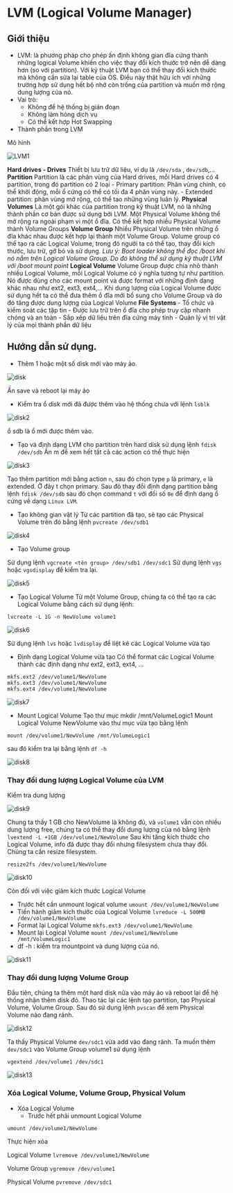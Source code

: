 # LVM (Logical Volume Manager)

## Giới thiệu

* LVM: là phương pháp cho phép ấn định không gian đĩa cứng thành những logical Volume khiến cho việc thay đổi kích thước trở nên dễ dàng hơn (so với partition). Với kỹ thuật LVM bạn có thể thay đổi kích thước mà không cần sửa lại table của OS. Điều này thật hữu ích với những trường hợp sử dụng hết bộ nhớ còn trống của partition và muốn mở rộng dung lượng của nó.
* Vai trò: 
    - Không để hệ thống bị gián đoạn
    - Không làm hỏng dịch vụ
    - Có thể kết hợp Hot Swapping
* Thành phần trong LVM

Mô hình

![LVM1](images_Linux/LVM1.png)

**Hard drives - Drives**
Thiết bị lưu trữ dữ liệu, ví dụ là `/dev/sda` , `dev/sdb`,...
**Partition**
Partition là các phân vùng của Hard drives, mỗi Hard drives có 4 partition, trong đó partition có 2 loại
    - Primary partition: Phân vùng chính, có thể khởi động, mỗi ổ cứng có thể có tối đa 4 phân vùng này.
    - Extended partition: phân vùng mở rộng, có thể tao những vùng luân lý.
**Physical Volumes**
Là một gói khác của partition trong kỹ thuật LVM, nó là những thành phần cơ bản được sử dụng bởi LVM. Một Physical Volume không thể mở rộng ra ngoài phạm vi một ổ đĩa.
Có thể kết hợp nhiều Physical Volume thành Volume Groups
**Volume Group**
Nhiều Physical Volume trên những ổ đĩa khác nhau được kết hợp lại thành một Volume Group. Volume group có thể tạo ra các Logical Volume, trong đó người ta có thể tạo, thay đổi kích thước, lưu trữ, gỡ bỏ và sử dụng.
*Lưu ý: Boot loader không thể đọc /boot khi nó nằm trên Logical Volume Group. Do đó không thể sử dụng kỹ thuật LVM với /boot mount point*
**Logical Volume**
Volume Group được chia nhỏ thành nhiều Logical Volume, mỗi Logical Volume có ý nghĩa tương tự như partition. Nó được dùng cho các mount point và được format với những định dạng khác nhau như ext2, ext3, ext4,…
Khi dung lượng của Logical Volume được sử dụng hết ta có thể đưa thêm ổ đĩa mới bổ sung cho Volume Group và do đó tăng được dung lượng của Logical Volume
**File Systems**
    - Tổ chức và kiểm soát các tập tin
    - Được lưu trữ trên ổ đĩa cho phép truy cập nhanh chóng và an toàn
    - Sắp xếp dữ liệu trên đĩa cứng máy tính
    - Quản lý vị trí vật lý của mọi thành phần dữ liệu

## Hướng dẫn sử dụng.
* Thêm 1 hoặc một số disk mới vào máy ảo.

![disk](images_Linux/disk1.png)

Ấn save và reboot lại máy ảo

* Kiểm tra ổ disk mới đã được thêm vào hệ thống chưa với lệnh `lsblk`

![disk2](images_Linux/disk2.png)

ổ sdb là ổ mới được thêm vào.

* Tạo và định dạng LVM cho partition trên hard disk sử dụng lệnh `fdisk /dev/sdb`
Ấn m để xem hết tất cả các action có thể thực hiện

![disk3](images_Linux/disk3.png)

Tạo thêm partition mới bằng action `n`, sau đó chọn type `p` là primary, `e` là extended. Ở đây t chọn primary. Sau đó thay đổi định dạng partition bằng lệnh `fdisk /dev/sdb` sau đó chọn command `t` với đối số `8e` để định dạng ổ cứng về dạng `Linux LVM`.

* Tạo không gian vật lý 
Từ các partition đã tạo, sẽ tạo các Physical Volume trên đó bằng lệnh `pvcreate /dev/sdb1`

![disk4](images_Linux/disk4.png)

* Tạo Volume group

Sử dụng lệnh `vgcreate <tên group> /dev/sdb1 /dev/sdc1`
Sử dụng lệnh `vgs` hoặc `vgsdisplay` để kiểm tra lại.

![disk5](images_Linux/disk5.png)

* Tạo Logical Volume
Từ một Volume Group, chúng ta có thể tạo ra các Logical Volume bằng cách sử dụng lệnh:

`lvcreate -L 1G -n NewVolume volume1`

![disk6](images_Linux/disk6.png)

Sử dụng lệnh `lvs` hoặc `lvdisplay` để liệt kê các Logical Volume vừa tạo
* Định dạng Logical Volume vừa tạo
Có thể format các Logical Volume thành các định dạng như ext2, ext3, ext4, ...
```
mkfs.ext2 /dev/volume1/NewVolume
mkfs.ext3 /dev/volume1/NewVolume
mkfs.ext4 /dev/volume1/NewVolume
```

![disk7](images_Linux/disk7.png)

* Mount Logical Volume
Tạo thư mục mkdir /mnt/VolumeLogic1
Mount Logical Volume NewVolume vào thư mục vừa tạo bằng lệnh 
```
mount /dev/volume1/NewVolume /mnt/VolumeLogic1
```
sau đó kiểm tra lại bằng lệnh `df -h`

![disk8](images_Linux/disk8.png)

### Thay đổi dung lượng Logical Volume của LVM

Kiểm tra dung lượng 

![disk9](images_Linux/disk9.png)

Chung ta thấy 1 GB cho NewVolume là không đủ, và `volume1` vẫn còn nhiều dung lượng free, chúng ta có thể thay đổi dung lượng của nó bằng lệnh `lvextend -L +1GB /dev/volume1/NewVolume`
Sau khi tăng kích thước cho Logical Volume, info đã được thay đổi nhưng filesystem chưa thay đổi. Chúng ta cần resize filesystem.
```
resize2fs /dev/volume1/NewVolume
```

![disk10](images_Linux/disk10.png)

Còn đối với việc giảm kích thước Logical Volume
- Trước hết cần unmount logical volume `umount /dev/volume1/NewVolume`
- Tiến hành giảm kích thước của Logical Volume `lvreduce -L 500MB /dev/volume1/NewVolume`
- Format lại Logical Volume `mkfs.ext3 /dev/volume1/NewVolume`
- Mount lại Logical Volume `mount /dev/volume1/NewVolume /mnt/VolumeLogic1`
- df -h : kiểm tra mountpoint và dung lượng của nó.

![disk11](images_Linux/disk11.png)

### Thay đổi dung lượng Volume Group
Đầu tiên, chúng ta thêm một hard disk nữa vào máy ảo và reboot lại để hệ thống nhận thêm disk đó. Thao tác lại các lệnh tạo partition, tạo Physical Volume, Volume Group. 
Sau đó sử dụng lệnh `pvscan` để xem Physical Volume nào đang rảnh.

![disk12](images_Linux/disk12.png)

Ta thấy Physical Volume `dev/sdc1` vừa add vào đang rảnh. Ta muốn thêm `dev/sdc1` vào Volume Group volume1 sử dụng lệnh 
```
vgextend /dev/volume1 /dev/sdc1
```

![disk13](images_Linux/disk13.png)

### Xóa Logical Volume, Volume Group, Physical Volum

* Xóa Logical Volume
    * Trước hết phải unmount Logical Volume

```
umount /dev/volume1/NewVolume
```
Thực hiện xóa 

Logical Volume `lvremove /dev/volume1/NewVolume`

Volume Group `vgremove /dev/volume1`

Physical Volume `pvremove /dev/sdc1`